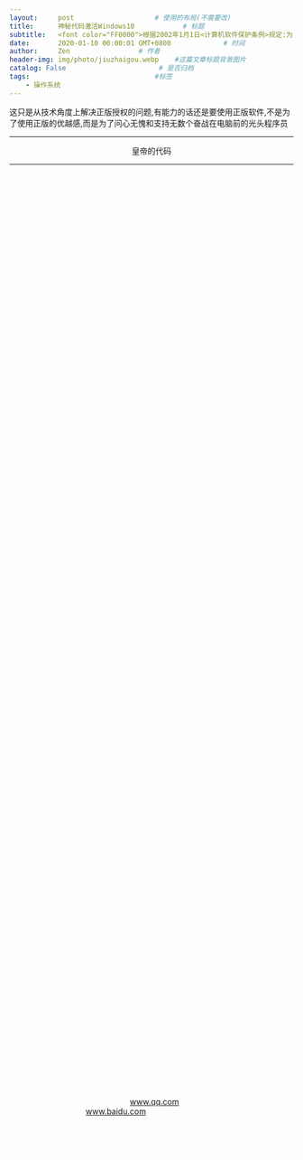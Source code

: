 ```yaml
---
layout:     post                    # 使用的布局(不需要改)
title:      神秘代码激活Windows10            # 标题
subtitle:   <font color="FF0000">根据2002年1月1日<计算机软件保护条例>规定:为了学习和研究软件内含的设计思想和原理,通过安装,显示,传输或者存储软件等方式使用软件的,可以不经软件著作权人许可,不向其支付报酬!</font> #副标题
date:       2020-01-10 00:00:01 GMT+0800             # 时间
author:     Zen                 # 作者
header-img: img/photo/jiuzhaigou.webp    #这篇文章标题背景图片
catalog: False                       # 是否归档
tags:                               #标签
    - 操作系统
---
```





这只是从技术角度上解决正版授权的问题,有能力的话还是要使用正版软件,不是为了使用正版的优越感,而是为了问心无愧和支持无数个奋战在电脑前的光头程序员

----

<center>皇帝的代码</center>

----





<font color="FFFFFF">



@echo off
set sz=%~n0
title (普通用户)%SZ%
color 9F
mode con cols=70 lines=35
reg query "HKU\S-1-5-19" >nul 2>&1 || (goto of)
goto 100
:of
echo.
echo 请右键“以管理员身份运行”
echo.
pause
exit
:100
:: 你可以使用文本编辑器（例如记事本）编辑该批处理文件
:: 按照下列格式添加新的 KMS 服务器。不分顺序。

::已说过长期有效
set a1=54.223.212.31
set a2=kms.guowaifuli.com
set a3=mhd.kmdns.net
set a4=xykz.f3322.org

::未说长期有效
set a5=106.186.25.239
set a6=110.noip.me
set a7=3rss.vicp.net:20439
set a8=45.78.3.223
set a9=kms.chinancce.com
set a10=kms.didichuxing.com
set a11=skms.ddns.net
set a12=zh.us.to

::分时段有效
set a13=franklv.ddns.net
set a14=k.zpale.com
set a15=m.zpale.com
set a16=mvg.zpale.com

::我2015-8-26测试时已经失效，不排除不巧遇到短时失效 及以后复活的可能
set a17=122.226.152.230
set a18=222.76.251.188
set a19=annychen.pw
set a20=heu168.6655.la
set a21=kms.aglc.cc
set a22=kms.landiannews.com
set a23=kms.shuax.com
set a24=kms.xspace.in
set a25=winkms.tk
set a26=wrlong.com

:: 最多可以设置 50 个KMS服务器

::======================= 以下内容无需更改 ======================
mode con cols=85 lines=25
setlocal EnableDelayedExpansion&color 3e
title KMS_Activation for Win10 - [hnfeng]
%1 %2
mshta vbscript:createobject("shell.application").shellexecute("%~s0","goto :runas","","runas",1)(window.close)&goto :eof
:runas
call :strset
call :netchk
call :verchk
call :setkey

if not defined str1 goto en
echo %bar%%bar%%bar%
echo    %str1% &echo.&echo    %str2%&echo.&echo    %str11%
echo.&echo                                             2015-8, hnfeng
echo %bar%%bar%%bar%
timeout /t 10
:en
for /f "tokens=3 delims= " %%i in ('reg QUERY "HKLM\SOFTWARE\Microsoft\Windows NT\CurrentVersion" /v "EditionID"') do set EditionID=%%i
if defined %EditionID% (echo.
	cscript //Nologo %windir%\system32\slmgr.vbs /ipk !%EditionID%!
	for /L %%a in (1,1,50) do (if defined a%%a (echo %bar%%bar% &echo %str3% !a%%a! &echo.
		cscript //Nologo %windir%\system32\slmgr.vbs /skms !a%%a!
		(cscript //nologo %windir%\system32\slmgr.vbs /ato) ^| findstr /i "successful 成功 Θ" && (call :successful !a%%a!)))
       	goto failure) else (echo.&echo %str4% "%EditionID%" &echo.&echo %bar9% & pause>nul)
exit

:setkey
set Core=TX9XD-98N7V-6WMQ6-BX7FG-H8Q99
set CoreCountrySpecific=PVMJN-6DFY6-9CCP6-7BKTT-D3WVR
set CoreN=3KHY7-WNT83-DGQKR-F7HPR-844BM
set CoreSingleLanguage=7HNRX-D7KGG-3K4RQ-4WPJ4-YTDFH
set ProfessionalStudent=YNXW3-HV3VB-Y83VG-KPBXM-6VH3Q
set ProfessionalStudentN=8G9XJ-GN6PJ-GW787-MVV7G-GMR99
set Professional=W269N-WFGWX-YVC9B-4J6C9-T83GX
set ProfessionalN=MH37W-N47XK-V7XM9-C7227-GCQG9
set ProfessionalSN=8Q36Y-N2F39-HRMHT-4XW33-TCQR4
set ProfessionalWMC=NKPM6-TCVPT-3HRFX-Q4H9B-QJ34Y
set Enterprise=NPPR9-FWDCX-D2C8J-H872K-2YT43
set EnterpriseN=DPH2V-TTNVB-4X9Q3-TJR4H-KHJW4
set Education=NW6C2-QMPVW-D7KKK-3GKT6-VCFB2
set EducationN=2WH4N-8QGBV-H22JP-CT43Q-MDWWJ
set EnterpriseS=WNMTR-4C88C-JK8YV-HQ7T2-76DF9
set EnterpriseSN=2F77B-TNFGY-69QQF-B8YKP-D69TJ
goto :EOF

:strset
chcp | find "936" > nul && (
	set bar=======================
	set str1=自动检查 Win10 的版本，导入对应的 KMS 密钥
	set str2=然后自动逐个尝试 KMS 服务器来激活 Win10
	set str3=正在尝试的 KMS 服务器:
	set str4=未发现对应当前系统版本所定义的密钥:
	set str5=恭喜！已经成功激活！
	set str6=运气不佳哦，KMS 服务器全部无法连接，激活失败。
	set str7=当前操作系统不是 Windows 10.
	set str8=请检查网络是否通畅。
	set str9=按任意键退出...
	set str10=使用的 KMS 服务器是:
	set str11=若激活成功，背景变红色。若失败，背景变蓝色。
	set str12=正在检测网络，请稍等...
)
chcp | find "950" > nul && (
	set bar=======================
	set str1=笆浪琩 Win10 セ旧癸莱 KMS 盞芲
	set str2=礛笆硋沽刚 KMS 狝叭竟ㄓ縀 Win10
	set str3=タ沽刚 KMS 狝叭竟:
	set str4=ゼ祇瞷癸莱讽玡╰参セ┮﹚竡盞芲:
	set str5=尺, 竒Θ币ノ
	set str6=笲蒩ぃㄎ瓳KMS 狝叭竟场礚猭硈钡币ノア毖
	set str7=讽玡巨╰参ぃ琌 Windows 10.
	set str8=叫浪琩蔍蹈琌硄篫
	set str9=ヴ種龄癶...
	set str10=ㄏノ KMS 狝叭竟琌:
	set str11=璝縀Θ璉春跑︹璝ア毖璉春跑屡︹
	set str12=タ浪代蔍蹈叫祔单...
)
chcp | find "437" > nul && (
	set bar=======================
	set str3=Trying KMS server:
	set str4=The defined key is not found:
	set str5=Ha-ha, Product activation successful.
	set str6=Sorry, Activation failure.
	set str7=The current OS is NOT Windows 10.
	set str8=Please check if the network is open.
	set str9=Press any key to exit...
	set str10=The KMS server is:
	set str12=Checking the network, Please wait a moment...
)
if not defined str3 (
	echo.&echo Unsupported system language.
	echo.&echo This BAT just support Chinese[CN, HK, TW] and English.
	echo.&echo %str9% &pause>nul)
goto :EOF

:failure
cls&color 1e
echo.&echo %bar%%bar%%bar%
echo %str6% &echo.&echo %str8%
echo %bar%%bar%%bar%&echo.
echo %str9% & pause>nul
exit

:successful
cls&color ce
echo.&echo %bar%%bar%%bar%
echo %str5% &echo.&echo %str10% %1
echo %bar%%bar%%bar%&echo.
echo %str9% & pause>nul
exit

:netchk
echo %str12%
ping -n 1 www.qq.com | find /i "TTL" > nul && (cls & goto :EOF)
ping -n 1 www.baidu.com | find /i "TTL" > nul && (cls & goto :EOF)
echo.&echo %str8% & echo. & echo %str9% & pause>nul
exit

:verchk
ver | find "10.0." >nul 2>nul && (goto :EOF)
echo.&echo %str7% &echo.&pause &exit


</font>
